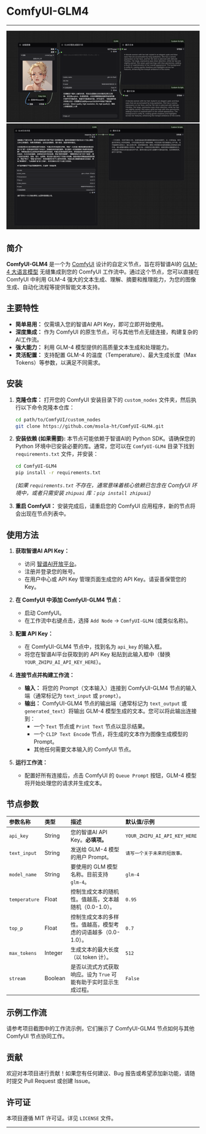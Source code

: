 # ComfyUI-GLM4

------

![ComfyUI-GLM4 Workflow Example 1](image/PixPin_2025-06-19_18-19-13.png)
![ComfyUI-GLM4 Workflow Example 2](image/PixPin_2025-06-19_18-19-21.png)

## 简介

**ComfyUI-GLM4** 是一个为 [ComfyUI](https://github.com/comfyanonymous/ComfyUI) 设计的自定义节点，旨在将智谱AI的 [GLM-4 大语言模型](https://open.bigmodel.cn/modelcenter/glm-4) 无缝集成到您的 ComfyUI 工作流中。通过这个节点，您可以直接在 ComfyUI 中利用 GLM-4 强大的文本生成、理解、摘要和推理能力，为您的图像生成、自动化流程等提供智能文本支持。

## 主要特性

*   **简单易用：** 仅需填入您的智谱AI API Key，即可立即开始使用。
*   **深度集成：** 作为 ComfyUI 的原生节点，可与其他节点无缝连接，构建复杂的AI工作流。
*   **强大能力：** 利用 GLM-4 模型提供的高质量文本生成和处理能力。
*   **灵活配置：** 支持配置 GLM-4 的温度（Temperature）、最大生成长度（Max Tokens）等参数，以满足不同需求。

## 安装

1.  **克隆仓库：**
    打开您的 ComfyUI 安装目录下的 `custom_nodes` 文件夹，然后执行以下命令克隆本仓库：
    ```bash
    cd path/to/ComfyUI/custom_nodes
    git clone https://github.com/msola-ht/ComfyUI-GLM4.git
    ```

2.  **安装依赖 (如果需要):**
    本节点可能依赖于智谱AI的 Python SDK。请确保您的 Python 环境中已安装必要的库。通常，您可以在 `ComfyUI-GLM4` 目录下找到 `requirements.txt` 文件，并安装：
    ```bash
    cd ComfyUI-GLM4
    pip install -r requirements.txt
    ```
    *(如果 `requirements.txt` 不存在，通常意味着核心依赖已包含在 ComfyUI 环境中，或者只需安装 `zhipuai` 库：`pip install zhipuai`)*

3.  **重启 ComfyUI：**
    安装完成后，请重启您的 ComfyUI 应用程序，新的节点将会出现在节点列表中。

## 使用方法

1.  **获取智谱AI API Key：**
    *   访问 [智谱AI开放平台](https://open.bigmodel.cn/)。
    *   注册并登录您的账号。
    *   在用户中心或 API Key 管理页面生成您的 API Key。请妥善保管您的 Key。

2.  **在 ComfyUI 中添加 ComfyUI-GLM4 节点：**
    *   启动 ComfyUI。
    *   在工作流中右键点击，选择 `Add Node` -> `ComfyUI-GLM4` (或类似名称)。

3.  **配置 API Key：**
    *   在 ComfyUI-GLM4 节点中，找到名为 `api_key` 的输入框。
    *   将您在智谱AI平台获取到的 API Key 粘贴到此输入框中（替换 `YOUR_ZHIPU_AI_API_KEY_HERE`）。

4.  **连接节点并构建工作流：**
    *   **输入：** 将您的 Prompt（文本输入）连接到 ComfyUI-GLM4 节点的输入端（通常标记为 `text_input` 或 `prompt`）。
    *   **输出：** ComfyUI-GLM4 节点的输出端（通常标记为 `text_output` 或 `generated_text`）将输出 GLM-4 模型生成的文本。您可以将此输出连接到：
        *   一个 `Text` 节点或 `Print Text` 节点以显示结果。
        *   一个 `CLIP Text Encode` 节点，将生成的文本作为图像生成模型的 Prompt。
        *   其他任何需要文本输入的 ComfyUI 节点。

5.  **运行工作流：**
    *   配置好所有连接后，点击 ComfyUI 的 `Queue Prompt` 按钮，GLM-4 模型将开始处理您的请求并生成文本。

## 节点参数

| 参数名称      | 类型    | 描述                                                         | 默认值/示例                  |
| :------------ | :------ | :----------------------------------------------------------- | :--------------------------- |
| `api_key`     | String  | 您的智谱AI API Key。**必填项。**                             | `YOUR_ZHIPU_AI_API_KEY_HERE` |
| `text_input`  | String  | 发送给 GLM-4 模型的用户 Prompt。                             | `请写一个关于未来的短故事。` |
| `model_name`  | String  | 要使用的 GLM 模型名称。目前支持 `glm-4`。                    | `glm-4`                      |
| `temperature` | Float   | 控制生成文本的随机性。值越高，文本越随机（0.0-1.0）。        | `0.95`                       |
| `top_p`       | Float   | 控制生成文本的多样性。值越高，模型考虑的词语越多（0.0-1.0）。 | `0.7`                        |
| `max_tokens`  | Integer | 生成文本的最大长度（以 token 计）。                          | `512`                        |
| `stream`      | Boolean | 是否以流式方式获取响应。设为 `True` 可能有助于实时显示生成过程。 | `False`                      |

## 示例工作流

请参考项目截图中的工作流示例，它们展示了 ComfyUI-GLM4 节点如何与其他 ComfyUI 节点协同工作。

## 贡献

欢迎对本项目进行贡献！如果您有任何建议、Bug 报告或希望添加新功能，请随时提交 Pull Request 或创建 Issue。

## 许可证

本项目遵循 MIT 许可证。详见 `LICENSE` 文件。

---
